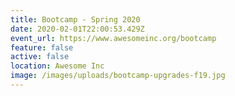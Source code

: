 ```yaml
---
title: Bootcamp - Spring 2020
date: 2020-02-01T22:00:53.429Z
event_url: https://www.awesomeinc.org/bootcamp
feature: false
active: false
location: Awesome Inc
image: /images/uploads/bootcamp-upgrades-f19.jpg
---
```

